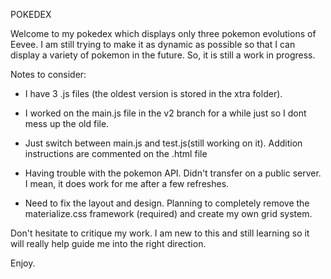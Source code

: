 POKEDEX

Welcome to my pokedex which displays only three pokemon evolutions of Eevee. I am still trying to make it as dynamic as possible so that I can display a variety of pokemon in the future. So, it is still a work in progress.

Notes to consider:

* I have 3 .js files (the oldest version is stored in the xtra folder).

* I worked on the main.js file in the v2 branch for a while just so I dont mess up the old file.

* Just switch between main.js and test.js(still working on it). Addition instructions are commented on the .html file

* Having trouble with the pokemon API. Didn't transfer on a public server. I mean, it does work for me after a few refreshes.

* Need to fix the layout and design. Planning to completely remove the materialize.css framework (required) and create my own grid system.


Don't hesitate to critique my work. I am new to this and still learning so it will really help guide me into the right direction.

Enjoy.


